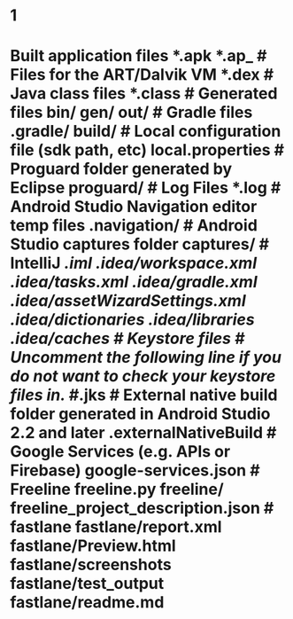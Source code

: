 # 1
# Built application files *.apk *.ap_  # Files for the ART/Dalvik VM *.dex  # Java class files *.class  # Generated files bin/ gen/ out/  # Gradle files .gradle/ build/  # Local configuration file (sdk path, etc) local.properties  # Proguard folder generated by Eclipse proguard/  # Log Files *.log  # Android Studio Navigation editor temp files .navigation/  # Android Studio captures folder captures/  # IntelliJ *.iml .idea/workspace.xml .idea/tasks.xml .idea/gradle.xml .idea/assetWizardSettings.xml .idea/dictionaries .idea/libraries .idea/caches  # Keystore files # Uncomment the following line if you do not want to check your keystore files in. #*.jks  # External native build folder generated in Android Studio 2.2 and later .externalNativeBuild  # Google Services (e.g. APIs or Firebase) google-services.json  # Freeline freeline.py freeline/ freeline_project_description.json  # fastlane fastlane/report.xml fastlane/Preview.html fastlane/screenshots fastlane/test_output fastlane/readme.md
